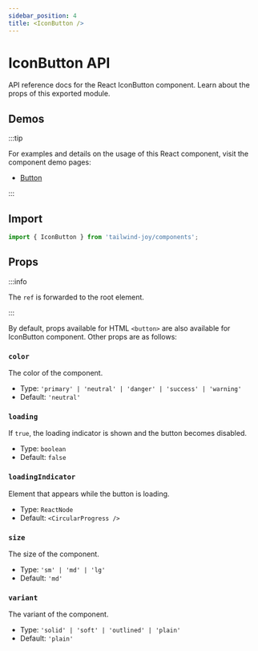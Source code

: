 ```yaml
---
sidebar_position: 4
title: <IconButton />
---
```


# IconButton API

API reference docs for the React IconButton component. Learn about the props of this exported module.

## Demos

:::tip

For examples and details on the usage of this React component, visit the component demo pages:

- [Button](../components/button)

:::

## Import

```jsx
import { IconButton } from 'tailwind-joy/components';
```

## Props

:::info

The `ref` is forwarded to the root element.

:::

By default, props available for HTML `<button>` are also available for IconButton component. Other props are as follows:

### `color`

The color of the component.

- Type: `'primary' | 'neutral' | 'danger' | 'success' | 'warning'`
- Default: `'neutral'`

### `loading`

If `true`, the loading indicator is shown and the button becomes disabled.

- Type: `boolean`
- Default: `false`

### `loadingIndicator`

Element that appears while the button is loading.

- Type: `ReactNode`
- Default: `<CircularProgress />`

### `size`

The size of the component.

- Type: `'sm' | 'md' | 'lg'`
- Default: `'md'`

### `variant`

The variant of the component.

- Type: `'solid' | 'soft' | 'outlined' | 'plain'`
- Default: `'plain'`
